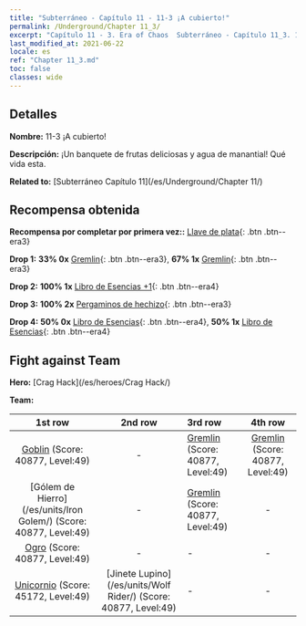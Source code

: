 ```yaml
---
title: "Subterráneo - Capítulo 11 - 11-3 ¡A cubierto!"
permalink: /Underground/Chapter 11_3/
excerpt: "Capítulo 11 - 3. Era of Chaos  Subterráneo - Capítulo 11_3. 11-3 ¡A cubierto!"
last_modified_at: 2021-06-22
locale: es
ref: "Chapter 11_3.md"
toc: false
classes: wide
---
```


## Detalles

 **Nombre:** 11-3 ¡A cubierto!

 **Descripción:** ¡Un banquete de frutas deliciosas y agua de manantial! Qué vida esta.

 **Related to:** [Subterráneo Capítulo 11](/es/Underground/Chapter 11/)

## Recompensa obtenida

 **Recompensa por completar por primera vez::** [Llave de plata](/ItemsES/con_693/){: .btn .btn--era3}

 **Drop 1:** **33% 0x** [Gremlin](/ItemsES/unt_235/){: .btn .btn--era3}, **67% 1x** [Gremlin](/ItemsES/unt_235/){: .btn .btn--era3}

 **Drop 2:** **100% 1x** [Libro de Esencias +1](/ItemsES/mat_46/){: .btn .btn--era4}

 **Drop 3:** **100% 2x** [Pergaminos de hechizo](/ItemsES/con_694/){: .btn .btn--era3}

 **Drop 4:** **50% 0x** [Libro de Esencias](/ItemsES/mat_39/){: .btn .btn--era4}, **50% 1x** [Libro de Esencias](/ItemsES/mat_39/){: .btn .btn--era4}


## Fight against Team
 **Hero:** [Crag Hack](/es/heroes/Crag Hack/)

 **Team:**


  | 1st row | 2nd row | 3rd row | 4th row |
  |:----:|:----:|:----|:----:|
  | [Goblin](/es/units/Goblin/) (Score: 40877, Level:49)  | - | [Gremlin](/es/units/Gremlin/) (Score: 40877, Level:49)  | [Gremlin](/es/units/Gremlin/) (Score: 40877, Level:49)  |
  | [Gólem de Hierro](/es/units/Iron Golem/) (Score: 40877, Level:49)  | - | [Gremlin](/es/units/Gremlin/) (Score: 40877, Level:49)  | - |
  | [Ogro](/es/units/Ogre/) (Score: 40877, Level:49)  | - | - | - |
  | [Unicornio](/es/units/Unicorn/) (Score: 45172, Level:49)  | [Jinete Lupino](/es/units/Wolf Rider/) (Score: 40877, Level:49)  | - | - |


